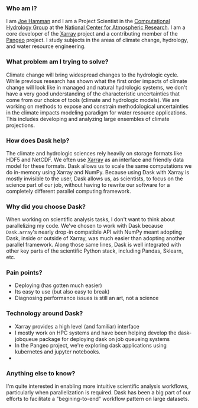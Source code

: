 ### Who am I?

I am [Joe Hamman](http://joehamman.com/about/) and I am a Project Scientist in the [Computational Hydrology Group](https://ncar.github.io/hydrology/) at the [National Center for Atmospheric Research](https://ncar.ucar.edu/). I am a core developer of the [Xarray](http://xarray.pydata.org) project and a contributing member of the [Pangeo](http://pangeo-data.org/) project. I study subjects in the areas of climate change, hydrology, and water resource engineering.

### What problem am I trying to solve?

Climate change will bring widespread changes to the hydrologic cycle. While previous research has shown what the first order impacts of climate change will look like in managed and natural hydrologic systems, we don't have a very good understanding of the characteristic uncertainties that come from our choice of tools (climate and hydrologic models). We are working on methods to expose and constrain methodological uncertainties in the climate impacts modeling paradigm for water resource applications. This includes developing and analyzing large ensembles of climate projections.

### How does Dask help?

The climate and hydrologic sciences rely heavily on storage formats like HDF5 and NetCDF. We often use [Xarray](http://xarray.pydata.org) as an interface and friendly data model for these formats. Dask allows us to scale the same computations we do in-memory using Xarray and NumPy. Because using Dask with Xarray is mostly invisible to the user, Dask allows us, as scientists, to focus on the science part of our job, without having to rewrite our software for a completely different parallel computing framework.

### Why did you choose Dask?

When working on scientific analysis tasks, I don't want to think about parallelizing my code. We've chosen to work with Dask because `Dask.array`'s nearly drop-in compatible API with NumPy meant adopting Dask, inside or outside of Xarray, was much easier than adopting another parallel framework. Along those same lines, Dask is well integrated with other key parts of the scientific Python stack, including Pandas, Sklearn, etc.

### Pain points?

- Deploying (has gotten much easier)
- Its easy to use (but also easy to break)
- Diagnosing performance issues is still an art, not a science

### Technology around Dask?

- Xarray provides a high level (and familiar) interface
- I mostly work on HPC systems and have been helping develop the dask-jobqueue package for deploying dask on job queueing systems
- In the Pangeo project, we're exploring dask applications using kubernetes and jupyter notebooks.
-

### Anything else to know?

I'm quite interested in enabling more intuitive scientific analysis workflows, particularly when parallelization is required. Dask has been a big part of our efforts to facilitate a "begining-to-end" workflow pattern on large datasets.
